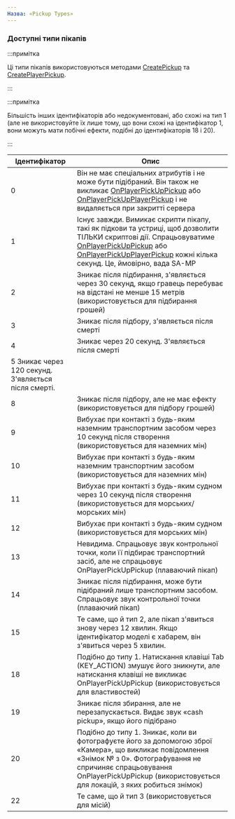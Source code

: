 ```yaml
---
Назва: «Pickup Types»
---
```


### Доступні типи пікапів

:::примітка

Ці типи пікапів використовуються методами [CreatePickup](../functions/CreatePickup) та [CreatePlayerPickup](../functions/CreatePlayerPickup).

:::

:::примітка

Більшість інших ідентифікаторів або недокументовані, або схожі на тип 1 (але не використовуйте їх лише тому, що вони схожі на ідентифікатор 1, вони можуть мати побічні ефекти, подібні до ідентифікаторів 18 і 20).

:::

| Ідентифікатор | Опис
| --- | ---------------------------------------------------------------------------------------------------------------------------------------------------------------------------------------- |
| 0 | Він не має спеціальних атрибутів і не може бути підібраний. Він також не викликає [OnPlayerPickUpPickup](../callbacks/OnPlayerPickUpPickup) або [OnPlayerPickUpPlayerPickup](../callbacks/OnPlayerPickUpPlayerPickup) і не видаляється при закритті сервера |.
| 1 | Існує завжди. Вимикає скрипти пікапу, такі як підкови та устриці, щоб дозволити ТІЛЬКИ скриптові дії. Спрацьовуватиме [OnPlayerPickUpPickup](../callbacks/OnPlayerPickUpPickup) або [OnPlayerPickUpPlayerPickup](../callbacks/OnPlayerPickUpPlayerPickup) кожні кілька секунд. Це, ймовірно, вада SA-MP
| 2 | Зникає після підбирання, з'являється через 30 секунд, якщо гравець перебуває на відстані не менше 15 метрів (використовується для підбирання грошей)
| 3 | Зникає після підбору, з'являється після смерті
| 4 | Зникає через 20 секунд. З'являється після смерті
| 5 Зникає через 120 секунд. З'являється після смерті.
| 8 | Зникає після підбору, але не має ефекту (використовується для підбору грошей)
| 9 | Вибухає при контакті з будь-яким наземним транспортним засобом через 10 секунд після створення (використовується для наземних мін)
| 10 | Вибухає при контакті з будь-яким наземним транспортним засобом (використовується для наземних мін)
| 11 | Вибухає при контакті з будь-яким судном через 10 секунд після створення (використовується для морських/морських мін)
| 12 | Вибухає при контакті з будь-яким судном (використовується для морських мін)
| 13 | Невидима. Спрацьовує звук контрольної точки, коли її підбирає транспортний засіб, але не спрацьовує OnPlayerPickUpPickup (плаваючий пікап) | | 14 | Зникає після того, як її піднімає гравець
| 14 | Зникає після підбирання, може бути підібраний лише транспортним засобом. Спрацьовує звук контрольної точки (плаваючий пікап) | | 15
| 15 | Те саме, що й тип 2, але пікап з'явиться знову через 12 хвилин. Якщо ідентифікатор моделі є хабарем, він з'явиться через 5 хвилин.                                                                                                                                                                          |
| 18 | Подібно до типу 1. Натискання клавіші Tab (KEY_ACTION) змушує його зникнути, але натискання клавіші не викликає OnPlayerPickUpPickup (використовується для властивостей) |.
| 19 | Зникає після збирання, але не перезапускається. Видає звук «cash pickup», якщо його підібрано | | 20 | Подібно до типу «cash pickup».
| 20 | Подібно до типу 1. Зникає, коли ви фотографуєте його за допомогою зброї «Камера», що викликає повідомлення «Знімок № з 0». Фотографування не спричиняє спрацьовування OnPlayerPickUpPickup (використовується для локацій, з яких робиться знімок) | | 21 | Знімок з'являється, коли гравець піднімає зброю.
| 22 | Те саме, що й тип 3 (використовується для місій)


